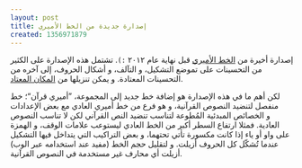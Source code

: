 ```yaml
---
layout: post
title: إصدارة جديدة من الخط الأميري
created: 1356971879
---
```

إصدارة أخيرة من [الخط الأميري](http://www.amirifont.org) قبل نهاية عام ٢٠١٢ `:)`. تشتمل هذه الإصدارة على الكثير من التحسينات على تموضع التشكيل، و التآلف، و أشكال الحروف، إلى آخره من التحسينات المعتادة. و يمكن تنزيلها من [المكان المعتاد](https://sourceforge.net/projects/amiri/files/latest/download).

لكن أهم ما في هذه الإصدارة هو إضافة خط جديد إلى المجموعة، ”أميري قرآن“؛ خط منفصل لتنضيد النصوص القرآنية، و هو فرع من خط أميري العادي مع بعض الإعدادات و الخصائص المبدئية المُطوعة لتناسب تنضيد النص القرآني لكن لا تناسب النصوص العادية. فمثلا ارتفاع السطر أكبر من الخط العادي ليستوعب علامات الوقف، و الهمزة على واو أو ياء إذا كانت مكسورة تأتي تحتهما، و بعض التراكيب التي يتداخل فيها التشكيل عندما تُشكّل كل الحروف أزيلت. و لتقليل حجم الخط (مفيد عند استخدامه عبر الوب) أزيلت أي محارف غير مستخدمة في النصوص القرآنية.
<!--break-->
